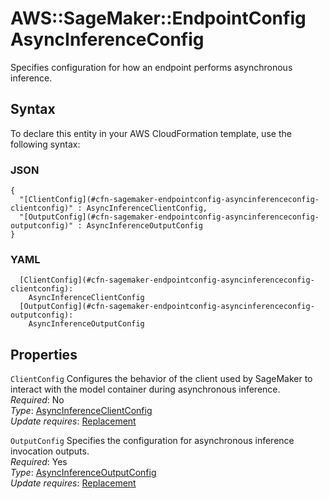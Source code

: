 # AWS::SageMaker::EndpointConfig AsyncInferenceConfig<a name="aws-properties-sagemaker-endpointconfig-asyncinferenceconfig"></a>

Specifies configuration for how an endpoint performs asynchronous inference\.

## Syntax<a name="aws-properties-sagemaker-endpointconfig-asyncinferenceconfig-syntax"></a>

To declare this entity in your AWS CloudFormation template, use the following syntax:

### JSON<a name="aws-properties-sagemaker-endpointconfig-asyncinferenceconfig-syntax.json"></a>

```
{
  "[ClientConfig](#cfn-sagemaker-endpointconfig-asyncinferenceconfig-clientconfig)" : AsyncInferenceClientConfig,
  "[OutputConfig](#cfn-sagemaker-endpointconfig-asyncinferenceconfig-outputconfig)" : AsyncInferenceOutputConfig
}
```

### YAML<a name="aws-properties-sagemaker-endpointconfig-asyncinferenceconfig-syntax.yaml"></a>

```
  [ClientConfig](#cfn-sagemaker-endpointconfig-asyncinferenceconfig-clientconfig):
    AsyncInferenceClientConfig
  [OutputConfig](#cfn-sagemaker-endpointconfig-asyncinferenceconfig-outputconfig):
    AsyncInferenceOutputConfig
```

## Properties<a name="aws-properties-sagemaker-endpointconfig-asyncinferenceconfig-properties"></a>

`ClientConfig` <a name="cfn-sagemaker-endpointconfig-asyncinferenceconfig-clientconfig"></a>
Configures the behavior of the client used by SageMaker to interact with the model container during asynchronous inference\.  
_Required_: No  
_Type_: [AsyncInferenceClientConfig](aws-properties-sagemaker-endpointconfig-asyncinferenceclientconfig.md)  
_Update requires_: [Replacement](https://docs.aws.amazon.com/AWSCloudFormation/latest/UserGuide/using-cfn-updating-stacks-update-behaviors.html#update-replacement)

`OutputConfig` <a name="cfn-sagemaker-endpointconfig-asyncinferenceconfig-outputconfig"></a>
Specifies the configuration for asynchronous inference invocation outputs\.  
_Required_: Yes  
_Type_: [AsyncInferenceOutputConfig](aws-properties-sagemaker-endpointconfig-asyncinferenceoutputconfig.md)  
_Update requires_: [Replacement](https://docs.aws.amazon.com/AWSCloudFormation/latest/UserGuide/using-cfn-updating-stacks-update-behaviors.html#update-replacement)
